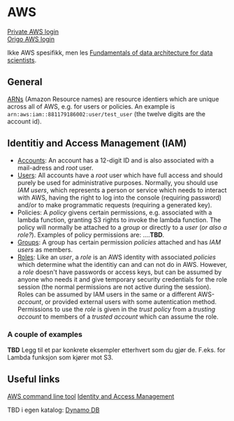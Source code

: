 # AWS
[Private AWS login](https://espenpersonal.signin.aws.amazon.com/console)  
[Origo AWS login](https://login.oslo.kommune.no/auth/realms/AD/protocol/saml/clients/amazon-aws)  


  
Ikke AWS spesifikk, men les [Fundamentals of data architecture for data scientists](https://towardsdatascience.com/fundamentals-of-data-architecture-to-help-data-scientists-understand-architectural-diagrams-better-7bd26de41c66).  

## General
[ARNs](https://docs.aws.amazon.com/general/latest/gr/aws-arns-and-namespaces.html) (Amazon Resource names) are resource identiers which are unique across all of  AWS, e.g. for users or policies. An example is `arn:aws:iam::881179186002:user/test_user` (the twelve digits are the account id).  

## Identitiy and Access Management (IAM)
- [Accounts](https://docs.aws.amazon.com/IAM/latest/UserGuide/id_root-user.html): An account has a 12-digit ID and is also associated with a mail-adress and *root* user.
- [Users](https://docs.aws.amazon.com/IAM/latest/UserGuide/id_users.html): All accounts have a *root* user which have full access and should purely be used for administrative purposes. Normally, you should use *IAM users*, which represents a person or service which needs to interact with AWS, having the right to log into the console (requiring password) and/or to make programmatic requests (requiring a generated key). 
- Policies: A *policy* givens certain permissions, e.g. associated with a lambda function, granting S3 rights to invoke the lambda function. The policy will normally be attached to a *group* or directly to a *user* (*or also a role?*). Examples of policy permissions are: ....**TBD**.
- [Groups](https://docs.aws.amazon.com/IAM/latest/UserGuide/id_groups.html): A group has certain permission *policies* attached and has *IAM users* as members.
- [Roles](https://docs.aws.amazon.com/IAM/latest/UserGuide/id_roles.html): Like an *user*, a *role* is an AWS identity with associated *policies* which determine what the identitiy can and can not do in AWS. However, a *role* doesn't have passwords or access keys, but can be assumed by anyone who needs it and give temporary security credentials for the role session (the normal permissions are not active during the session).  Roles can be assumed by IAM users in the same or a different AWS-*account*, or provided external users with some autentication method. Permissions to use the *role* is given in the *trust policy* from a *trusting account* to members of a *trusted account* which can assume the role. 

### A couple of examples
**TBD** Legg til et par konkrete eksempler etterhvert som du gjør de. F.eks. for Lambda funksjon som kjører mot S3.

## Useful links
[AWS command line tool](https://aws.amazon.com/cli/)
[Identity and Access Management](https://docs.aws.amazon.com/IAM/latest/UserGuide/id.html)  

TBD i egen katalog: [Dynamo DB](https://link.medium.com/TmLpxi2h2cb)  
